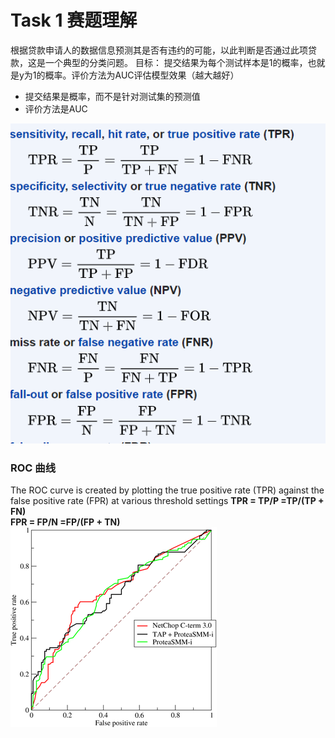 # Task 1 赛题理解

根据贷款申请人的数据信息预测其是否有违约的可能，以此判断是否通过此项贷款，这是一个典型的分类问题。 
目标： 提交结果为每个测试样本是1的概率，也就是y为1的概率。评价方法为AUC评估模型效果（越大越好）

- 提交结果是概率，而不是针对测试集的预测值
- 评价方法是AUC

![formula for FPR, TPR](https://github.com/frankxiao008/financial_risk_analysis/blob/master/images/Finanlre.PNG)


### ROC 曲线
The ROC curve is created by plotting the true positive rate (TPR) against the false positive rate (FPR) at various threshold settings
**TPR = TP/P =TP/(TP + FN)**  
**FPR = FP/N =FP/(FP + TN)**
![AUC curve](https://github.com/frankxiao008/financial_risk_analysis/blob/master/images/330px-Roccurves.png)



